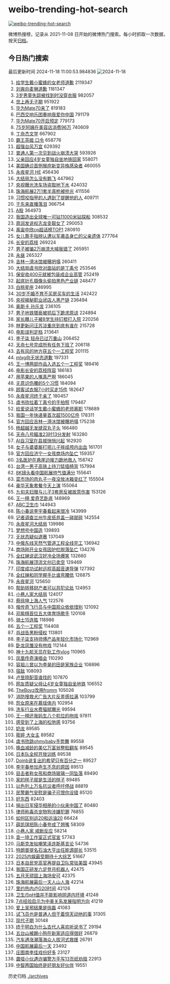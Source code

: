 # weibo-trending-hot-search

[![weibo-trending-hot-search](https://github.com/ameizi/weibo-trending-hot-search/actions/workflows/ci.yml/badge.svg)](https://github.com/ameizi/weibo-trending-hot-search/actions/workflows/ci.yml)

微博热搜榜，记录从 2021-11-08 日开始的微博热门搜索。每小时抓取一次数据，按天[归档](./archives)。

## 今日热门搜索

<!-- BEGIN --> 
最后更新时间 2024-11-18 11:00:53.984836 
![2024-11-18](https://imgs-storage.s3.us-east-005.backblazeb2.com/20241118/2024-11-18.png?versionId=4_z8fbbed132d73df8689c40f13_f102adc79e0820bdc_d20241118_m030053_c005_v0501020_t0051_u01731898853915) 
1. [给学生戴小蜜蜂的女老师道歉](https://s.weibo.com/weibo?q=%23%E7%BB%99%E5%AD%A6%E7%94%9F%E6%88%B4%E5%B0%8F%E8%9C%9C%E8%9C%82%E7%9A%84%E5%A5%B3%E8%80%81%E5%B8%88%E9%81%93%E6%AD%89%23&t=31&band_rank=1&Refer=top) 2119347
1. [刘爽向麦琳道歉](https://s.weibo.com/weibo?q=%23%E5%88%98%E7%88%BD%E5%90%91%E9%BA%A6%E7%90%B3%E9%81%93%E6%AD%89%23&t=31&band_rank=1&Refer=top) 1181347
1. [3岁男童失踪被找到时没穿衣服](https://s.weibo.com/weibo?q=%233%E5%B2%81%E7%94%B7%E7%AB%A5%E5%A4%B1%E8%B8%AA%E8%A2%AB%E6%89%BE%E5%88%B0%E6%97%B6%E6%B2%A1%E7%A9%BF%E8%A1%A3%E6%9C%8D%23&t=31&band_rank=20&Refer=top) 982057
1. [世上再无子期](https://s.weibo.com/weibo?q=%E4%B8%96%E4%B8%8A%E5%86%8D%E6%97%A0%E5%AD%90%E6%9C%9F&t=31&band_rank=1&Refer=top) 951922
1. [华为Mate70来了](https://s.weibo.com/weibo?q=%23%E5%8D%8E%E4%B8%BAMate70%E6%9D%A5%E4%BA%86%23&t=31&band_rank=16&Refer=top) 819183
1. [巴西交响乐团奏响我爱你中国](https://s.weibo.com/weibo?q=%23%E5%B7%B4%E8%A5%BF%E4%BA%A4%E5%93%8D%E4%B9%90%E5%9B%A2%E5%A5%8F%E5%93%8D%E6%88%91%E7%88%B1%E4%BD%A0%E4%B8%AD%E5%9B%BD%23&t=31&band_rank=3&Refer=top) 791179
1. [华为Mate70开启预定](https://s.weibo.com/weibo?q=%23%E5%8D%8E%E4%B8%BAMate70%E5%BC%80%E5%90%AF%E9%A2%84%E5%AE%9A%23&t=31&band_rank=4&Refer=top) 779173
1. [75岁阿姨在美容店消费96万](https://s.weibo.com/weibo?q=%2375%E5%B2%81%E9%98%BF%E5%A7%A8%E5%9C%A8%E7%BE%8E%E5%AE%B9%E5%BA%97%E6%B6%88%E8%B4%B996%E4%B8%87%23&t=31&band_rank=4&Refer=top) 740609
1. [丁舟杰文学](https://s.weibo.com/weibo?q=%E4%B8%81%E8%88%9F%E6%9D%B0%E6%96%87%E5%AD%A6&t=31&band_rank=5&Refer=top) 667902
1. [霸王茶姬 口令](https://s.weibo.com/weibo?q=%E9%9C%B8%E7%8E%8B%E8%8C%B6%E5%A7%AC%20%E5%8F%A3%E4%BB%A4&t=31&band_rank=6&Refer=top) 658776
1. [超强台风万宜](https://s.weibo.com/weibo?q=%23%E8%B6%85%E5%BC%BA%E5%8F%B0%E9%A3%8E%E4%B8%87%E5%AE%9C%23&t=31&band_rank=2&Refer=top) 629392
1. [普通人第一次见到战火崩溃大哭](https://s.weibo.com/weibo?q=%23%E6%99%AE%E9%80%9A%E4%BA%BA%E7%AC%AC%E4%B8%80%E6%AC%A1%E8%A7%81%E5%88%B0%E6%88%98%E7%81%AB%E5%B4%A9%E6%BA%83%E5%A4%A7%E5%93%AD%23&t=31&band_rank=7&Refer=top) 593926
1. [父亲回应4岁女童独自坐地铁回家](https://s.weibo.com/weibo?q=%23%E7%88%B6%E4%BA%B2%E5%9B%9E%E5%BA%944%E5%B2%81%E5%A5%B3%E7%AB%A5%E7%8B%AC%E8%87%AA%E5%9D%90%E5%9C%B0%E9%93%81%E5%9B%9E%E5%AE%B6%23&t=31&band_rank=8&Refer=top) 558071
1. [美国确诊首例猴痘新变异株感染者](https://s.weibo.com/weibo?q=%23%E7%BE%8E%E5%9B%BD%E7%A1%AE%E8%AF%8A%E9%A6%96%E4%BE%8B%E7%8C%B4%E7%97%98%E6%96%B0%E5%8F%98%E5%BC%82%E6%A0%AA%E6%84%9F%E6%9F%93%E8%80%85%23&t=31&band_rank=6&Refer=top) 460055
1. [永夜星河 HE](https://s.weibo.com/weibo?q=%E6%B0%B8%E5%A4%9C%E6%98%9F%E6%B2%B3%20HE&t=31&band_rank=7&Refer=top) 456436
1. [大结局怎么没有鹏飞](https://s.weibo.com/weibo?q=%E5%A4%A7%E7%BB%93%E5%B1%80%E6%80%8E%E4%B9%88%E6%B2%A1%E6%9C%89%E9%B9%8F%E9%A3%9E&t=31&band_rank=8&Refer=top) 447962
1. [央视曝光洗车场盗取地下水](https://s.weibo.com/weibo?q=%23%E5%A4%AE%E8%A7%86%E6%9B%9D%E5%85%89%E6%B4%97%E8%BD%A6%E5%9C%BA%E7%9B%97%E5%8F%96%E5%9C%B0%E4%B8%8B%E6%B0%B4%23&t=31&band_rank=9&Refer=top) 424032
1. [珠海航展2万1套半真枪被抢光](https://s.weibo.com/weibo?q=%23%E7%8F%A0%E6%B5%B7%E8%88%AA%E5%B1%952%E4%B8%871%E5%A5%97%E5%8D%8A%E7%9C%9F%E6%9E%AA%E8%A2%AB%E6%8A%A2%E5%85%89%23&t=31&band_rank=10&Refer=top) 411556
1. [习惯咬指甲的人遇到了提醒他的人](https://s.weibo.com/weibo?q=%E4%B9%A0%E6%83%AF%E5%92%AC%E6%8C%87%E7%94%B2%E7%9A%84%E4%BA%BA%E9%81%87%E5%88%B0%E4%BA%86%E6%8F%90%E9%86%92%E4%BB%96%E7%9A%84%E4%BA%BA&t=31&band_rank=4&Refer=top) 409711
1. [于东来直播落泪](https://s.weibo.com/weibo?q=%23%E4%BA%8E%E4%B8%9C%E6%9D%A5%E7%9B%B4%E6%92%AD%E8%90%BD%E6%B3%AA%23&t=31&band_rank=5&Refer=top) 366754
1. [A股](https://s.weibo.com/weibo?q=A%E8%82%A1&t=31&band_rank=9&Refer=top) 364973
1. [我国造出全球唯一可钻11000米钻探船](https://s.weibo.com/weibo?q=%23%E6%88%91%E5%9B%BD%E9%80%A0%E5%87%BA%E5%85%A8%E7%90%83%E5%94%AF%E4%B8%80%E5%8F%AF%E9%92%BB11000%E7%B1%B3%E9%92%BB%E6%8E%A2%E8%88%B9%23&t=31&band_rank=10&Refer=top) 308532
1. [周润发说权志龙变靓女了](https://s.weibo.com/weibo?q=%23%E5%91%A8%E6%B6%A6%E5%8F%91%E8%AF%B4%E6%9D%83%E5%BF%97%E9%BE%99%E5%8F%98%E9%9D%93%E5%A5%B3%E4%BA%86%23&t=31&band_rank=11&Refer=top) 290053
1. [禹宙中欣cp超话榜TOP1](https://s.weibo.com/weibo?q=%23%E7%A6%B9%E5%AE%99%E4%B8%AD%E6%AC%A3cp%E8%B6%85%E8%AF%9D%E6%A6%9CTOP1%23&t=31&band_rank=12&Refer=top) 280910
1. [女儿靠手指辨认遭以军袭击身亡的父亲遗体](https://s.weibo.com/weibo?q=%23%E5%A5%B3%E5%84%BF%E9%9D%A0%E6%89%8B%E6%8C%87%E8%BE%A8%E8%AE%A4%E9%81%AD%E4%BB%A5%E5%86%9B%E8%A2%AD%E5%87%BB%E8%BA%AB%E4%BA%A1%E7%9A%84%E7%88%B6%E4%BA%B2%E9%81%97%E4%BD%93%23&t=31&band_rank=15&Refer=top) 277764
1. [长安的荔枝](https://s.weibo.com/weibo?q=%E9%95%BF%E5%AE%89%E7%9A%84%E8%8D%94%E6%9E%9D&t=31&band_rank=13&Refer=top) 269224
1. [男子被骗2万崩溃大喊我错了](https://s.weibo.com/weibo?q=%23%E7%94%B7%E5%AD%90%E8%A2%AB%E9%AA%972%E4%B8%87%E5%B4%A9%E6%BA%83%E5%A4%A7%E5%96%8A%E6%88%91%E9%94%99%E4%BA%86%23&t=31&band_rank=11&Refer=top) 265951
1. [永昼](https://s.weibo.com/weibo?q=%E6%B0%B8%E6%98%BC&t=31&band_rank=19&Refer=top) 265327
1. [吉林一滑冰馆被曝坍塌](https://s.weibo.com/weibo?q=%23%E5%90%89%E6%9E%97%E4%B8%80%E6%BB%91%E5%86%B0%E9%A6%86%E8%A2%AB%E6%9B%9D%E5%9D%8D%E5%A1%8C%23&t=31&band_rank=12&Refer=top) 260411
1. [大结局虞书欣对面站的是丁禹兮](https://s.weibo.com/weibo?q=%23%E5%A4%A7%E7%BB%93%E5%B1%80%E8%99%9E%E4%B9%A6%E6%AC%A3%E5%AF%B9%E9%9D%A2%E7%AB%99%E7%9A%84%E6%98%AF%E4%B8%81%E7%A6%B9%E5%85%AE%23&t=31&band_rank=14&Refer=top) 253546
1. [保安收400元就被包装成企业高管](https://s.weibo.com/weibo?q=%23%E4%BF%9D%E5%AE%89%E6%94%B6400%E5%85%83%E5%B0%B1%E8%A2%AB%E5%8C%85%E8%A3%85%E6%88%90%E4%BC%81%E4%B8%9A%E9%AB%98%E7%AE%A1%23&t=31&band_rank=38&Refer=top) 252419
1. [起底针孔摄像头偷拍黑色产业链](https://s.weibo.com/weibo?q=%23%E8%B5%B7%E5%BA%95%E9%92%88%E5%AD%94%E6%91%84%E5%83%8F%E5%A4%B4%E5%81%B7%E6%8B%8D%E9%BB%91%E8%89%B2%E4%BA%A7%E4%B8%9A%E9%93%BE%23&t=31&band_rank=13&Refer=top) 248477
1. [白桃星座](https://s.weibo.com/weibo?q=%E7%99%BD%E6%A1%83%E6%98%9F%E5%BA%A7&t=31&band_rank=15&Refer=top) 246995
1. [30岁不婚不育不买房买车的生活](https://s.weibo.com/weibo?q=30%E5%B2%81%E4%B8%8D%E5%A9%9A%E4%B8%8D%E8%82%B2%E4%B8%8D%E4%B9%B0%E6%88%BF%E4%B9%B0%E8%BD%A6%E7%9A%84%E7%94%9F%E6%B4%BB&t=31&band_rank=12&Refer=top) 242422
1. [央视揭秘职业闭店人黑产链](https://s.weibo.com/weibo?q=%23%E5%A4%AE%E8%A7%86%E6%8F%AD%E7%A7%98%E8%81%8C%E4%B8%9A%E9%97%AD%E5%BA%97%E4%BA%BA%E9%BB%91%E4%BA%A7%E9%93%BE%23&t=31&band_rank=41&Refer=top) 236494
1. [奥斯卡 孙乐言](https://s.weibo.com/weibo?q=%E5%A5%A5%E6%96%AF%E5%8D%A1%20%E5%AD%99%E4%B9%90%E8%A8%80&t=31&band_rank=16&Refer=top) 236105
1. [男子地铁猥亵被抓后下跪求原谅](https://s.weibo.com/weibo?q=%23%E7%94%B7%E5%AD%90%E5%9C%B0%E9%93%81%E7%8C%A5%E4%BA%B5%E8%A2%AB%E6%8A%93%E5%90%8E%E4%B8%8B%E8%B7%AA%E6%B1%82%E5%8E%9F%E8%B0%85%23&t=31&band_rank=17&Refer=top) 224894
1. [家长曝儿子被8学生持钉棍打入院](https://s.weibo.com/weibo?q=%23%E5%AE%B6%E9%95%BF%E6%9B%9D%E5%84%BF%E5%AD%90%E8%A2%AB8%E5%AD%A6%E7%94%9F%E6%8C%81%E9%92%89%E6%A3%8D%E6%89%93%E5%85%A5%E9%99%A2%23&t=31&band_rank=15&Refer=top) 220256
1. [林更新问汪苏泷重庆到底有谁在](https://s.weibo.com/weibo?q=%23%E6%9E%97%E6%9B%B4%E6%96%B0%E9%97%AE%E6%B1%AA%E8%8B%8F%E6%B3%B7%E9%87%8D%E5%BA%86%E5%88%B0%E5%BA%95%E6%9C%89%E8%B0%81%E5%9C%A8%23&t=31&band_rank=18&Refer=top) 215728
1. [电影误判定档](https://s.weibo.com/weibo?q=%23%E7%94%B5%E5%BD%B1%E8%AF%AF%E5%88%A4%E5%AE%9A%E6%A1%A3%23&t=31&band_rank=17&Refer=top) 213641
1. [李子柒 轻舟已过万重山](https://s.weibo.com/weibo?q=%E6%9D%8E%E5%AD%90%E6%9F%92%20%E8%BD%BB%E8%88%9F%E5%B7%B2%E8%BF%87%E4%B8%87%E9%87%8D%E5%B1%B1&t=31&band_rank=14&Refer=top) 206452
1. [天舟七号完成所有任务下班了](https://s.weibo.com/weibo?q=%23%E5%A4%A9%E8%88%9F%E4%B8%83%E5%8F%B7%E5%AE%8C%E6%88%90%E6%89%80%E6%9C%89%E4%BB%BB%E5%8A%A1%E4%B8%8B%E7%8F%AD%E4%BA%86%23&t=31&band_rank=10&Refer=top) 206118
1. [去有风的地方获五个一工程奖](https://s.weibo.com/weibo?q=%23%E5%8E%BB%E6%9C%89%E9%A3%8E%E7%9A%84%E5%9C%B0%E6%96%B9%E8%8E%B7%E4%BA%94%E4%B8%AA%E4%B8%80%E5%B7%A5%E7%A8%8B%E5%A5%96%23&t=31&band_rank=15&Refer=top) 201115
1. [mlxg向无状态道歉](https://s.weibo.com/weibo?q=%23mlxg%E5%90%91%E6%97%A0%E7%8A%B6%E6%80%81%E9%81%93%E6%AD%89%23&t=31&band_rank=17&Refer=top) 197331
1. [王一博两部作品入选五个一工程奖](https://s.weibo.com/weibo?q=%23%E7%8E%8B%E4%B8%80%E5%8D%9A%E4%B8%A4%E9%83%A8%E4%BD%9C%E5%93%81%E5%85%A5%E9%80%89%E4%BA%94%E4%B8%AA%E4%B8%80%E5%B7%A5%E7%A8%8B%E5%A5%96%23&t=31&band_rank=19&Refer=top) 189416
1. [电影长安的荔枝阵容](https://s.weibo.com/weibo?q=%23%E7%94%B5%E5%BD%B1%E9%95%BF%E5%AE%89%E7%9A%84%E8%8D%94%E6%9E%9D%E9%98%B5%E5%AE%B9%23&t=31&band_rank=20&Refer=top) 186183
1. [用苹果的人嘴真严啊](https://s.weibo.com/weibo?q=%E7%94%A8%E8%8B%B9%E6%9E%9C%E7%9A%84%E4%BA%BA%E5%98%B4%E7%9C%9F%E4%B8%A5%E5%95%8A&t=31&band_rank=21&Refer=top) 186045
1. [无意识伤腰的5个习惯](https://s.weibo.com/weibo?q=%E6%97%A0%E6%84%8F%E8%AF%86%E4%BC%A4%E8%85%B0%E7%9A%845%E4%B8%AA%E4%B9%A0%E6%83%AF&t=31&band_rank=31&Refer=top) 184094
1. [顾客试衣服7小时买走15件](https://s.weibo.com/weibo?q=%23%E9%A1%BE%E5%AE%A2%E8%AF%95%E8%A1%A3%E6%9C%8D7%E5%B0%8F%E6%97%B6%E4%B9%B0%E8%B5%B015%E4%BB%B6%23&t=31&band_rank=21&Refer=top) 182647
1. [永夜星河终于亲了](https://s.weibo.com/weibo?q=%23%E6%B0%B8%E5%A4%9C%E6%98%9F%E6%B2%B3%E7%BB%88%E4%BA%8E%E4%BA%B2%E4%BA%86%23&t=31&band_rank=18&Refer=top) 180457
1. [虞书欣拉着丁禹兮的手拍照](https://s.weibo.com/weibo?q=%E8%99%9E%E4%B9%A6%E6%AC%A3%E6%8B%89%E7%9D%80%E4%B8%81%E7%A6%B9%E5%85%AE%E7%9A%84%E6%89%8B%E6%8B%8D%E7%85%A7&t=31&band_rank=42&Refer=top) 179467
1. [给爱说话学生戴小蜜蜂的老师离职](https://s.weibo.com/weibo?q=%23%E7%BB%99%E7%88%B1%E8%AF%B4%E8%AF%9D%E5%AD%A6%E7%94%9F%E6%88%B4%E5%B0%8F%E8%9C%9C%E8%9C%82%E7%9A%84%E8%80%81%E5%B8%88%E7%A6%BB%E8%81%8C%23&t=31&band_rank=25&Refer=top) 178689
1. [我国一年快递量首次超1500亿件](https://s.weibo.com/weibo?q=%23%E6%88%91%E5%9B%BD%E4%B8%80%E5%B9%B4%E5%BF%AB%E9%80%92%E9%87%8F%E9%A6%96%E6%AC%A1%E8%B6%851500%E4%BA%BF%E4%BB%B6%23&t=31&band_rank=26&Refer=top) 178311
1. [官方回应吉林一滑冰馆被曝坍塌](https://s.weibo.com/weibo?q=%23%E5%AE%98%E6%96%B9%E5%9B%9E%E5%BA%94%E5%90%89%E6%9E%97%E4%B8%80%E6%BB%91%E5%86%B0%E9%A6%86%E8%A2%AB%E6%9B%9D%E5%9D%8D%E5%A1%8C%23&t=31&band_rank=27&Refer=top) 175238
1. [杨超越无发缝双丸子头](https://s.weibo.com/weibo?q=%E6%9D%A8%E8%B6%85%E8%B6%8A%E6%97%A0%E5%8F%91%E7%BC%9D%E5%8F%8C%E4%B8%B8%E5%AD%90%E5%A4%B4&t=31&band_rank=30&Refer=top) 166480
1. [天舟八号瞄准23时13分发射](https://s.weibo.com/weibo?q=%23%E5%A4%A9%E8%88%9F%E5%85%AB%E5%8F%B7%E7%9E%84%E5%87%8623%E6%97%B613%E5%88%86%E5%8F%91%E5%B0%84%23&t=31&band_rank=20&Refer=top) 163280
1. [AI自习室在县城悄悄兴起](https://s.weibo.com/weibo?q=%23AI%E8%87%AA%E4%B9%A0%E5%AE%A4%E5%9C%A8%E5%8E%BF%E5%9F%8E%E6%82%84%E6%82%84%E5%85%B4%E8%B5%B7%23&t=31&band_rank=32&Refer=top) 162920
1. [女子与婆婆厮打把儿子摔成颅内出血](https://s.weibo.com/weibo?q=%23%E5%A5%B3%E5%AD%90%E4%B8%8E%E5%A9%86%E5%A9%86%E5%8E%AE%E6%89%93%E6%8A%8A%E5%84%BF%E5%AD%90%E6%91%94%E6%88%90%E9%A2%85%E5%86%85%E5%87%BA%E8%A1%80%23&t=31&band_rank=23&Refer=top) 161701
1. [官方回应济宁一女孩商场内坠亡](https://s.weibo.com/weibo?q=%23%E5%AE%98%E6%96%B9%E5%9B%9E%E5%BA%94%E6%B5%8E%E5%AE%81%E4%B8%80%E5%A5%B3%E5%AD%A9%E5%95%86%E5%9C%BA%E5%86%85%E5%9D%A0%E4%BA%A1%23&t=31&band_rank=22&Refer=top) 159357
1. [3名医护在悬崖边接力跪地救人](https://s.weibo.com/weibo?q=%233%E5%90%8D%E5%8C%BB%E6%8A%A4%E5%9C%A8%E6%82%AC%E5%B4%96%E8%BE%B9%E6%8E%A5%E5%8A%9B%E8%B7%AA%E5%9C%B0%E6%95%91%E4%BA%BA%23&t=31&band_rank=25&Refer=top) 158742
1. [台湾一男子高铁上持刀猛插椅背](https://s.weibo.com/weibo?q=%23%E5%8F%B0%E6%B9%BE%E4%B8%80%E7%94%B7%E5%AD%90%E9%AB%98%E9%93%81%E4%B8%8A%E6%8C%81%E5%88%80%E7%8C%9B%E6%8F%92%E6%A4%85%E8%83%8C%23&t=31&band_rank=26&Refer=top) 157994
1. [8K镜头看中国航展帅气值满分](https://s.weibo.com/weibo?q=%238K%E9%95%9C%E5%A4%B4%E7%9C%8B%E4%B8%AD%E5%9B%BD%E8%88%AA%E5%B1%95%E5%B8%85%E6%B0%94%E5%80%BC%E6%BB%A1%E5%88%86%23&t=31&band_rank=20&Refer=top) 155641
1. [菜市场的肉丸子一夜没放冰箱变红了](https://s.weibo.com/weibo?q=%23%E8%8F%9C%E5%B8%82%E5%9C%BA%E7%9A%84%E8%82%89%E4%B8%B8%E5%AD%90%E4%B8%80%E5%A4%9C%E6%B2%A1%E6%94%BE%E5%86%B0%E7%AE%B1%E5%8F%98%E7%BA%A2%E4%BA%86%23&t=31&band_rank=28&Refer=top) 155504
1. [豪华天象套餐今天上演](https://s.weibo.com/weibo?q=%23%E8%B1%AA%E5%8D%8E%E5%A4%A9%E8%B1%A1%E5%A5%97%E9%A4%90%E4%BB%8A%E5%A4%A9%E4%B8%8A%E6%BC%94%23&t=31&band_rank=29&Refer=top) 155064
1. [九旬夫妇赠与儿子3套房反被故意伤害](https://s.weibo.com/weibo?q=%23%E4%B9%9D%E6%97%AC%E5%A4%AB%E5%A6%87%E8%B5%A0%E4%B8%8E%E5%84%BF%E5%AD%903%E5%A5%97%E6%88%BF%E5%8F%8D%E8%A2%AB%E6%95%85%E6%84%8F%E4%BC%A4%E5%AE%B3%23&t=31&band_rank=31&Refer=top) 153126
1. [王一栩 爱奇艺卧底](https://s.weibo.com/weibo?q=%E7%8E%8B%E4%B8%80%E6%A0%A9%20%E7%88%B1%E5%A5%87%E8%89%BA%E5%8D%A7%E5%BA%95&t=31&band_rank=26&Refer=top) 148969
1. [ABC卫生巾](https://s.weibo.com/weibo?q=ABC%E5%8D%AB%E7%94%9F%E5%B7%BE&t=31&band_rank=24&Refer=top) 144943
1. [陈小春说李宇春看起来很冷](https://s.weibo.com/weibo?q=%23%E9%99%88%E5%B0%8F%E6%98%A5%E8%AF%B4%E6%9D%8E%E5%AE%87%E6%98%A5%E7%9C%8B%E8%B5%B7%E6%9D%A5%E5%BE%88%E5%86%B7%23&t=31&band_rank=27&Refer=top) 143999
1. [记者调查兰州牛皮纸井盖一碰就碎](https://s.weibo.com/weibo?q=%23%E8%AE%B0%E8%80%85%E8%B0%83%E6%9F%A5%E5%85%B0%E5%B7%9E%E7%89%9B%E7%9A%AE%E7%BA%B8%E4%BA%95%E7%9B%96%E4%B8%80%E7%A2%B0%E5%B0%B1%E7%A2%8E%23&t=31&band_rank=25&Refer=top) 142554
1. [永夜星河大结局](https://s.weibo.com/weibo?q=%E6%B0%B8%E5%A4%9C%E6%98%9F%E6%B2%B3%E5%A4%A7%E7%BB%93%E5%B1%80&t=31&band_rank=27&Refer=top) 139986
1. [梦想号中国造](https://s.weibo.com/weibo?q=%23%E6%A2%A6%E6%83%B3%E5%8F%B7%E4%B8%AD%E5%9B%BD%E9%80%A0%23&t=31&band_rank=16&Refer=top) 139893
1. [无状态疑似退赛](https://s.weibo.com/weibo?q=%23%E6%97%A0%E7%8A%B6%E6%80%81%E7%96%91%E4%BC%BC%E9%80%80%E8%B5%9B%23&t=31&band_rank=28&Refer=top) 137049
1. [中俄东线天然气管道工程全线完工](https://s.weibo.com/weibo?q=%23%E4%B8%AD%E4%BF%84%E4%B8%9C%E7%BA%BF%E5%A4%A9%E7%84%B6%E6%B0%94%E7%AE%A1%E9%81%93%E5%B7%A5%E7%A8%8B%E5%85%A8%E7%BA%BF%E5%AE%8C%E5%B7%A5%23&t=31&band_rank=34&Refer=top) 136942
1. [商场刚开业女孩因护栏脱落坠亡](https://s.weibo.com/weibo?q=%23%E5%95%86%E5%9C%BA%E5%88%9A%E5%BC%80%E4%B8%9A%E5%A5%B3%E5%AD%A9%E5%9B%A0%E6%8A%A4%E6%A0%8F%E8%84%B1%E8%90%BD%E5%9D%A0%E4%BA%A1%23&t=31&band_rank=29&Refer=top) 134276
1. [全红婵说武汉好冷全场爆笑](https://s.weibo.com/weibo?q=%23%E5%85%A8%E7%BA%A2%E5%A9%B5%E8%AF%B4%E6%AD%A6%E6%B1%89%E5%A5%BD%E5%86%B7%E5%85%A8%E5%9C%BA%E7%88%86%E7%AC%91%23&t=31&band_rank=43&Refer=top) 132660
1. [珠海航展顶流文创已卖空](https://s.weibo.com/weibo?q=%23%E7%8F%A0%E6%B5%B7%E8%88%AA%E5%B1%95%E9%A1%B6%E6%B5%81%E6%96%87%E5%88%9B%E5%B7%B2%E5%8D%96%E7%A9%BA%23&t=31&band_rank=36&Refer=top) 129469
1. [印度成功试射远程高超音速导弹](https://s.weibo.com/weibo?q=%23%E5%8D%B0%E5%BA%A6%E6%88%90%E5%8A%9F%E8%AF%95%E5%B0%84%E8%BF%9C%E7%A8%8B%E9%AB%98%E8%B6%85%E9%9F%B3%E9%80%9F%E5%AF%BC%E5%BC%B9%23&t=31&band_rank=35&Refer=top) 127392
1. [全红婵和同学握手比谁弯腰低](https://s.weibo.com/weibo?q=%23%E5%85%A8%E7%BA%A2%E5%A9%B5%E5%92%8C%E5%90%8C%E5%AD%A6%E6%8F%A1%E6%89%8B%E6%AF%94%E8%B0%81%E5%BC%AF%E8%85%B0%E4%BD%8E%23&t=31&band_rank=36&Refer=top) 126875
1. [永夜星河](https://s.weibo.com/weibo?q=%E6%B0%B8%E5%A4%9C%E6%98%9F%E6%B2%B3&t=31&band_rank=19&Refer=top) 125650
1. [帮助转移财产者可以共犯论处](https://s.weibo.com/weibo?q=%23%E5%B8%AE%E5%8A%A9%E8%BD%AC%E7%A7%BB%E8%B4%A2%E4%BA%A7%E8%80%85%E5%8F%AF%E4%BB%A5%E5%85%B1%E7%8A%AF%E8%AE%BA%E5%A4%84%23&t=31&band_rank=38&Refer=top) 124953
1. [小巷人家大结局](https://s.weibo.com/weibo?q=%E5%B0%8F%E5%B7%B7%E4%BA%BA%E5%AE%B6%E5%A4%A7%E7%BB%93%E5%B1%80&t=31&band_rank=30&Refer=top) 124017
1. [蔡徐坤上海人气](https://s.weibo.com/weibo?q=%23%E8%94%A1%E5%BE%90%E5%9D%A4%E4%B8%8A%E6%B5%B7%E4%BA%BA%E6%B0%94%23&t=31&band_rank=31&Refer=top) 122576
1. [俄传奇飞行员与中国观众依依惜别](https://s.weibo.com/weibo?q=%23%E4%BF%84%E4%BC%A0%E5%A5%87%E9%A3%9E%E8%A1%8C%E5%91%98%E4%B8%8E%E4%B8%AD%E5%9B%BD%E8%A7%82%E4%BC%97%E4%BE%9D%E4%BE%9D%E6%83%9C%E5%88%AB%23&t=31&band_rank=40&Refer=top) 121092
1. [邓紫棋首位五大体育场歌手](https://s.weibo.com/weibo?q=%23%E9%82%93%E7%B4%AB%E6%A3%8B%E9%A6%96%E4%BD%8D%E4%BA%94%E5%A4%A7%E4%BD%93%E8%82%B2%E5%9C%BA%E6%AD%8C%E6%89%8B%23&t=31&band_rank=41&Refer=top) 120108
1. [骑士15连胜](https://s.weibo.com/weibo?q=%23%E9%AA%91%E5%A3%AB15%E8%BF%9E%E8%83%9C%23&t=31&band_rank=42&Refer=top) 118986
1. [五个一工程奖](https://s.weibo.com/weibo?q=%E4%BA%94%E4%B8%AA%E4%B8%80%E5%B7%A5%E7%A8%8B%E5%A5%96&t=31&band_rank=44&Refer=top) 114408
1. [肖战告黑粉侵权](https://s.weibo.com/weibo?q=%23%E8%82%96%E6%88%98%E5%91%8A%E9%BB%91%E7%B2%89%E4%BE%B5%E6%9D%83%23&t=31&band_rank=46&Refer=top) 113801
1. [李子柒支持师傅产品年轻化市场化](https://s.weibo.com/weibo?q=%23%E6%9D%8E%E5%AD%90%E6%9F%92%E6%94%AF%E6%8C%81%E5%B8%88%E5%82%85%E4%BA%A7%E5%93%81%E5%B9%B4%E8%BD%BB%E5%8C%96%E5%B8%82%E5%9C%BA%E5%8C%96%23&t=31&band_rank=32&Refer=top) 112969
1. [卧龙凤雏没有吻戏](https://s.weibo.com/weibo?q=%E5%8D%A7%E9%BE%99%E5%87%A4%E9%9B%8F%E6%B2%A1%E6%9C%89%E5%90%BB%E6%88%8F&t=31&band_rank=33&Refer=top) 112144
1. [神十九航天员在轨工作vlog](https://s.weibo.com/weibo?q=%23%E7%A5%9E%E5%8D%81%E4%B9%9D%E8%88%AA%E5%A4%A9%E5%91%98%E5%9C%A8%E8%BD%A8%E5%B7%A5%E4%BD%9Cvlog%23&t=31&band_rank=39&Refer=top) 110965
1. [凤凰传奇演唱会](https://s.weibo.com/weibo?q=%E5%87%A4%E5%87%B0%E4%BC%A0%E5%A5%87%E6%BC%94%E5%94%B1%E4%BC%9A&t=31&band_rank=34&Refer=top) 110290
1. [容祖儿曾以为李昊的田是家族企业](https://s.weibo.com/weibo?q=%23%E5%AE%B9%E7%A5%96%E5%84%BF%E6%9B%BE%E4%BB%A5%E4%B8%BA%E6%9D%8E%E6%98%8A%E7%9A%84%E7%94%B0%E6%98%AF%E5%AE%B6%E6%97%8F%E4%BC%81%E4%B8%9A%23&t=31&band_rank=35&Refer=top) 108896
1. [宿敌](https://s.weibo.com/weibo?q=%E5%AE%BF%E6%95%8C&t=31&band_rank=36&Refer=top) 108093
1. [卢昱晓配音谁找的](https://s.weibo.com/weibo?q=%E5%8D%A2%E6%98%B1%E6%99%93%E9%85%8D%E9%9F%B3%E8%B0%81%E6%89%BE%E7%9A%84&t=31&band_rank=37&Refer=top) 107870
1. [网友质疑父母让4岁女童独自坐地铁](https://s.weibo.com/weibo?q=%23%E7%BD%91%E5%8F%8B%E8%B4%A8%E7%96%91%E7%88%B6%E6%AF%8D%E8%AE%A94%E5%B2%81%E5%A5%B3%E7%AB%A5%E7%8B%AC%E8%87%AA%E5%9D%90%E5%9C%B0%E9%93%81%23&t=31&band_rank=46&Refer=top) 106552
1. [TheBoyz改用fromm](https://s.weibo.com/weibo?q=TheBoyz%E6%94%B9%E7%94%A8fromm&t=31&band_rank=40&Refer=top) 105026
1. [消防搜救犬广告大片反差感拉满](https://s.weibo.com/weibo?q=%23%E6%B6%88%E9%98%B2%E6%90%9C%E6%95%91%E7%8A%AC%E5%B9%BF%E5%91%8A%E5%A4%A7%E7%89%87%E5%8F%8D%E5%B7%AE%E6%84%9F%E6%8B%89%E6%BB%A1%23&t=31&band_rank=41&Refer=top) 103799
1. [怨女原来在慕瑶体内](https://s.weibo.com/weibo?q=%E6%80%A8%E5%A5%B3%E5%8E%9F%E6%9D%A5%E5%9C%A8%E6%85%95%E7%91%B6%E4%BD%93%E5%86%85&t=31&band_rank=20&Refer=top) 102954
1. [洗车行业水费猫腻曝光](https://s.weibo.com/weibo?q=%23%E6%B4%97%E8%BD%A6%E8%A1%8C%E4%B8%9A%E6%B0%B4%E8%B4%B9%E7%8C%AB%E8%85%BB%E6%9B%9D%E5%85%89%23&t=31&band_rank=39&Refer=top) 99594
1. [王一栩还我妈生八个机位的吻戏](https://s.weibo.com/weibo?q=%23%E7%8E%8B%E4%B8%80%E6%A0%A9%E8%BF%98%E6%88%91%E5%A6%88%E7%94%9F%E5%85%AB%E4%B8%AA%E6%9C%BA%E4%BD%8D%E7%9A%84%E5%90%BB%E6%88%8F%23&t=31&band_rank=40&Refer=top) 97811
1. [感受到了上海的松弛感](https://s.weibo.com/weibo?q=%23%E6%84%9F%E5%8F%97%E5%88%B0%E4%BA%86%E4%B8%8A%E6%B5%B7%E7%9A%84%E6%9D%BE%E5%BC%9B%E6%84%9F%23&t=31&band_rank=44&Refer=top) 93756
1. [奶龙](https://s.weibo.com/weibo?q=%E5%A5%B6%E9%BE%99&t=31&band_rank=42&Refer=top) 89585
1. [筱婷 大女主](https://s.weibo.com/weibo?q=%E7%AD%B1%E5%A9%B7%20%E5%A4%A7%E5%A5%B3%E4%B8%BB&t=31&band_rank=43&Refer=top) 89582
1. [虞书欣跳ohmybaby手势舞](https://s.weibo.com/weibo?q=%23%E8%99%9E%E4%B9%A6%E6%AC%A3%E8%B7%B3ohmybaby%E6%89%8B%E5%8A%BF%E8%88%9E%23&t=31&band_rank=44&Refer=top) 89558
1. [换血减龄的美亿万富翁整脸翻车](https://s.weibo.com/weibo?q=%23%E6%8D%A2%E8%A1%80%E5%87%8F%E9%BE%84%E7%9A%84%E7%BE%8E%E4%BA%BF%E4%B8%87%E5%AF%8C%E7%BF%81%E6%95%B4%E8%84%B8%E7%BF%BB%E8%BD%A6%23&t=31&band_rank=45&Refer=top) 89545
1. [日本队全程开放训练](https://s.weibo.com/weibo?q=%23%E6%97%A5%E6%9C%AC%E9%98%9F%E5%85%A8%E7%A8%8B%E5%BC%80%E6%94%BE%E8%AE%AD%E7%BB%83%23&t=31&band_rank=46&Refer=top) 89538
1. [Doinb说复出的希望只有百分之一](https://s.weibo.com/weibo?q=%23Doinb%E8%AF%B4%E5%A4%8D%E5%87%BA%E7%9A%84%E5%B8%8C%E6%9C%9B%E5%8F%AA%E6%9C%89%E7%99%BE%E5%88%86%E4%B9%8B%E4%B8%80%23&t=31&band_rank=47&Refer=top) 89527
1. [李宇春参加声生不息的原因](https://s.weibo.com/weibo?q=%E6%9D%8E%E5%AE%87%E6%98%A5%E5%8F%82%E5%8A%A0%E5%A3%B0%E7%94%9F%E4%B8%8D%E6%81%AF%E7%9A%84%E5%8E%9F%E5%9B%A0&t=31&band_rank=48&Refer=top) 89513
1. [目击者称女孩和商场玻璃一同坠落](https://s.weibo.com/weibo?q=%23%E7%9B%AE%E5%87%BB%E8%80%85%E7%A7%B0%E5%A5%B3%E5%AD%A9%E5%92%8C%E5%95%86%E5%9C%BA%E7%8E%BB%E7%92%83%E4%B8%80%E5%90%8C%E5%9D%A0%E8%90%BD%23&t=31&band_rank=49&Refer=top) 89490
1. [家的样子就是生活的样子](https://s.weibo.com/weibo?q=%23%E5%AE%B6%E7%9A%84%E6%A0%B7%E5%AD%90%E5%B0%B1%E6%98%AF%E7%94%9F%E6%B4%BB%E7%9A%84%E6%A0%B7%E5%AD%90%23&t=31&band_rank=50&Refer=top) 89485
1. [以色列上万名抗议者呼吁停战](https://s.weibo.com/weibo?q=%23%E4%BB%A5%E8%89%B2%E5%88%97%E4%B8%8A%E4%B8%87%E5%90%8D%E6%8A%97%E8%AE%AE%E8%80%85%E5%91%BC%E5%90%81%E5%81%9C%E6%88%98%23&t=31&band_rank=7&Refer=top) 88819
1. [民警霸气安慰是骗子可恨你没错](https://s.weibo.com/weibo?q=%23%E6%B0%91%E8%AD%A6%E9%9C%B8%E6%B0%94%E5%AE%89%E6%85%B0%E6%98%AF%E9%AA%97%E5%AD%90%E5%8F%AF%E6%81%A8%E4%BD%A0%E6%B2%A1%E9%94%99%23&t=31&band_rank=48&Refer=top) 85120
1. [好东西](https://s.weibo.com/weibo?q=%E5%A5%BD%E4%B8%9C%E8%A5%BF&t=31&band_rank=49&Refer=top) 82403
1. [捐出日军侵华相册的小伙来中国了](https://s.weibo.com/weibo?q=%23%E6%8D%90%E5%87%BA%E6%97%A5%E5%86%9B%E4%BE%B5%E5%8D%8E%E7%9B%B8%E5%86%8C%E7%9A%84%E5%B0%8F%E4%BC%99%E6%9D%A5%E4%B8%AD%E5%9B%BD%E4%BA%86%23&t=31&band_rank=20&Refer=top) 80480
1. [律师称毒杀宠物狗涉嫌犯罪](https://s.weibo.com/weibo?q=%23%E5%BE%8B%E5%B8%88%E7%A7%B0%E6%AF%92%E6%9D%80%E5%AE%A0%E7%89%A9%E7%8B%97%E6%B6%89%E5%AB%8C%E7%8A%AF%E7%BD%AA%23&t=31&band_rank=30&Refer=top) 76855
1. [如何区别运20和运油20](https://s.weibo.com/weibo?q=%23%E5%A6%82%E4%BD%95%E5%8C%BA%E5%88%AB%E8%BF%9020%E5%92%8C%E8%BF%90%E6%B2%B920%23&t=31&band_rank=10&Refer=top) 66424
1. [薛凯琪把陈小春夸成了翘嘴](https://s.weibo.com/weibo?q=%E8%96%9B%E5%87%AF%E7%90%AA%E6%8A%8A%E9%99%88%E5%B0%8F%E6%98%A5%E5%A4%B8%E6%88%90%E4%BA%86%E7%BF%98%E5%98%B4&t=31&band_rank=37&Refer=top) 58309
1. [小巷人家 戒断反应](https://s.weibo.com/weibo?q=%E5%B0%8F%E5%B7%B7%E4%BA%BA%E5%AE%B6%20%E6%88%92%E6%96%AD%E5%8F%8D%E5%BA%94&t=31&band_rank=39&Refer=top) 58214
1. [袁一琦工作室正式官宣](https://s.weibo.com/weibo?q=%23%E8%A2%81%E4%B8%80%E7%90%A6%E5%B7%A5%E4%BD%9C%E5%AE%A4%E6%AD%A3%E5%BC%8F%E5%AE%98%E5%AE%A3%23&t=31&band_rank=50&Refer=top) 57743
1. [马斯克发帖嘲笑泽连斯基言论](https://s.weibo.com/weibo?q=%23%E9%A9%AC%E6%96%AF%E5%85%8B%E5%8F%91%E5%B8%96%E5%98%B2%E7%AC%91%E6%B3%BD%E8%BF%9E%E6%96%AF%E5%9F%BA%E8%A8%80%E8%AE%BA%23&t=31&band_rank=33&Refer=top) 54736
1. [特朗普提名石油大亨出任能源部长](https://s.weibo.com/weibo?q=%23%E7%89%B9%E6%9C%97%E6%99%AE%E6%8F%90%E5%90%8D%E7%9F%B3%E6%B2%B9%E5%A4%A7%E4%BA%A8%E5%87%BA%E4%BB%BB%E8%83%BD%E6%BA%90%E9%83%A8%E9%95%BF%23&t=31&band_rank=38&Refer=top) 53515
1. [2025内娱最受期待十大综艺](https://s.weibo.com/weibo?q=2025%E5%86%85%E5%A8%B1%E6%9C%80%E5%8F%97%E6%9C%9F%E5%BE%85%E5%8D%81%E5%A4%A7%E7%BB%BC%E8%89%BA&t=31&band_rank=35&Refer=top) 51667
1. [日本自民党高官再提自卫队常驻美国](https://s.weibo.com/weibo?q=%23%E6%97%A5%E6%9C%AC%E8%87%AA%E6%B0%91%E5%85%9A%E9%AB%98%E5%AE%98%E5%86%8D%E6%8F%90%E8%87%AA%E5%8D%AB%E9%98%9F%E5%B8%B8%E9%A9%BB%E7%BE%8E%E5%9B%BD%23&t=31&band_rank=20&Refer=top) 43945
1. [我国正研发六足登月机器人](https://s.weibo.com/weibo?q=%23%E6%88%91%E5%9B%BD%E6%AD%A3%E7%A0%94%E5%8F%91%E5%85%AD%E8%B6%B3%E7%99%BB%E6%9C%88%E6%9C%BA%E5%99%A8%E4%BA%BA%23&t=31&band_rank=48&Refer=top) 42475
1. [五月天顽固上海场安可](https://s.weibo.com/weibo?q=%E4%BA%94%E6%9C%88%E5%A4%A9%E9%A1%BD%E5%9B%BA%E4%B8%8A%E6%B5%B7%E5%9C%BA%E5%AE%89%E5%8F%AF&t=31&band_rank=46&Refer=top) 42375
1. [珠海航展最后一天人山人海](https://s.weibo.com/weibo?q=%23%E7%8F%A0%E6%B5%B7%E8%88%AA%E5%B1%95%E6%9C%80%E5%90%8E%E4%B8%80%E5%A4%A9%E4%BA%BA%E5%B1%B1%E4%BA%BA%E6%B5%B7%23&t=31&band_rank=34&Refer=top) 42214
1. [里约热内卢G20时间](https://s.weibo.com/weibo?q=%23%E9%87%8C%E7%BA%A6%E7%83%AD%E5%86%85%E5%8D%A2G20%E6%97%B6%E9%97%B4%23&t=31&band_rank=10&Refer=top) 42126
1. [卫生巾pH值并不能影响阴道内环境](https://s.weibo.com/weibo?q=%23%E5%8D%AB%E7%94%9F%E5%B7%BEpH%E5%80%BC%E5%B9%B6%E4%B8%8D%E8%83%BD%E5%BD%B1%E5%93%8D%E9%98%B4%E9%81%93%E5%86%85%E7%8E%AF%E5%A2%83%23&t=31&band_rank=29&Refer=top) 41248
1. [7点经验启示为中美关系发展指明方向](https://s.weibo.com/weibo?q=%237%E7%82%B9%E7%BB%8F%E9%AA%8C%E5%90%AF%E7%A4%BA%E4%B8%BA%E4%B8%AD%E7%BE%8E%E5%85%B3%E7%B3%BB%E5%8F%91%E5%B1%95%E6%8C%87%E6%98%8E%E6%96%B9%E5%90%91%23&t=31&band_rank=31&Refer=top) 41219
1. [爱上吴邪结果是徐磊](https://s.weibo.com/weibo?q=%E7%88%B1%E4%B8%8A%E5%90%B4%E9%82%AA%E7%BB%93%E6%9E%9C%E6%98%AF%E5%BE%90%E7%A3%8A&t=31&band_rank=40&Refer=top) 41083
1. [试飞员也是普通人但干着惊天动地的事](https://s.weibo.com/weibo?q=%23%E8%AF%95%E9%A3%9E%E5%91%98%E4%B9%9F%E6%98%AF%E6%99%AE%E9%80%9A%E4%BA%BA%E4%BD%86%E5%B9%B2%E7%9D%80%E6%83%8A%E5%A4%A9%E5%8A%A8%E5%9C%B0%E7%9A%84%E4%BA%8B%23&t=31&band_rank=10&Refer=top) 31305
1. [现代子期](https://s.weibo.com/weibo?q=%E7%8E%B0%E4%BB%A3%E5%AD%90%E6%9C%9F&t=31&band_rank=14&Refer=top) 30148
1. [终于明白为什么古代人喜欢听说书了](https://s.weibo.com/weibo?q=%E7%BB%88%E4%BA%8E%E6%98%8E%E7%99%BD%E4%B8%BA%E4%BB%80%E4%B9%88%E5%8F%A4%E4%BB%A3%E4%BA%BA%E5%96%9C%E6%AC%A2%E5%90%AC%E8%AF%B4%E4%B9%A6%E4%BA%86&t=31&band_rank=28&Refer=top) 29194
1. [五台山被踢小狗在新家适应得很好](https://s.weibo.com/weibo?q=%23%E4%BA%94%E5%8F%B0%E5%B1%B1%E8%A2%AB%E8%B8%A2%E5%B0%8F%E7%8B%97%E5%9C%A8%E6%96%B0%E5%AE%B6%E9%80%82%E5%BA%94%E5%BE%97%E5%BE%88%E5%A5%BD%23&t=31&band_rank=30&Refer=top) 26879
1. [汽车遇涨潮落海众人拔河式救援](https://s.weibo.com/weibo?q=%23%E6%B1%BD%E8%BD%A6%E9%81%87%E6%B6%A8%E6%BD%AE%E8%90%BD%E6%B5%B7%E4%BC%97%E4%BA%BA%E6%8B%94%E6%B2%B3%E5%BC%8F%E6%95%91%E6%8F%B4%23&t=31&band_rank=31&Refer=top) 26791
1. [中国航展最后一天](https://s.weibo.com/weibo?q=%23%E4%B8%AD%E5%9B%BD%E8%88%AA%E5%B1%95%E6%9C%80%E5%90%8E%E4%B8%80%E5%A4%A9%23&t=31&band_rank=36&Refer=top) 23492
1. [庄图南李佳戏份好多](https://s.weibo.com/weibo?q=%E5%BA%84%E5%9B%BE%E5%8D%97%E6%9D%8E%E4%BD%B3%E6%88%8F%E4%BB%BD%E5%A5%BD%E5%A4%9A&t=31&band_rank=38&Refer=top) 23127
1. [聋哑小伙遇诈骗警方手写13页纸劝阻](https://s.weibo.com/weibo?q=%23%E8%81%8B%E5%93%91%E5%B0%8F%E4%BC%99%E9%81%87%E8%AF%88%E9%AA%97%E8%AD%A6%E6%96%B9%E6%89%8B%E5%86%9913%E9%A1%B5%E7%BA%B8%E5%8A%9D%E9%98%BB%23&t=31&band_rank=41&Refer=top) 22913
1. [中智两国始终是好朋友好伙伴](https://s.weibo.com/weibo?q=%23%E4%B8%AD%E6%99%BA%E4%B8%A4%E5%9B%BD%E5%A7%8B%E7%BB%88%E6%98%AF%E5%A5%BD%E6%9C%8B%E5%8F%8B%E5%A5%BD%E4%BC%99%E4%BC%B4%23&t=31&band_rank=48&Refer=top) 19551
<!-- END -->

历史归档 [./archives](./archives)

